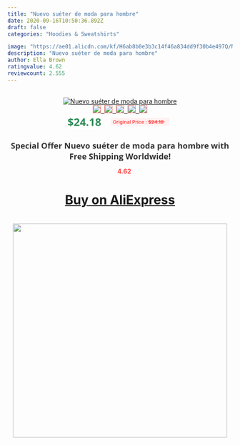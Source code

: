 ```yaml
---
title: "Nuevo suéter de moda para hombre"
date: 2020-09-16T10:50:36.892Z
draft: false
categories: "Hoodies & Sweatshirts"

image: "https://ae01.alicdn.com/kf/H6ab8b0e3b3c14f46a834dd9f30b4e497Q/Nuevo-suéter-de-moda-para-hombre.jpg"
description: "Nuevo suéter de moda para hombre"
author: Ella Brown
ratingvalue: 4.62
reviewcount: 2.555
---
```

<br>
<div style="text-align: center;">
<a href="https://s.click.aliexpress.com/e/_AkTbhT" target="_blank" rel="nofollow noopener noreferrer"><img alt="Nuevo suéter de moda para hombre" class="magnifier-image" src="https://ae01.alicdn.com/kf/H6ab8b0e3b3c14f46a834dd9f30b4e497Q/Nuevo-suéter-de-moda-para-hombre.jpg_640x640.jpg">
<br>
<img style="border:1px solid salmon" src="https://ae01.alicdn.com/kf/H6ab8b0e3b3c14f46a834dd9f30b4e497Q/Nuevo-suéter-de-moda-para-hombre.jpg_120x120.jpg">&nbsp;&nbsp;<img style="border:1px solid salmon" src="_120x120.jpg">&nbsp;&nbsp;<img style="border:1px solid salmon" src="_120x120.jpg">&nbsp;&nbsp;<img style="border:1px solid salmon" src="_120x120.jpg">&nbsp;&nbsp;<img style="border:1px solid salmon" src="_120x120.jpg"></a></div><br0>
<div style="text-align: center;"><span style="background-color: white; border: 0px; box-sizing: border-box; color: seagreen; display: inline-block; font-family: &quot;open sans&quot; , &quot;arial&quot; , &quot;helvetica&quot; , sans-serif , &quot;heiti&quot;; font-size: 24px; font-stretch: inherit; font-weight: 700; line-height: inherit; margin: 0px 10px 0px 0px; padding: 0px; vertical-align: middle;">$24.18 </span>
<span style="background: rgb(255 , 241 , 241); border-radius: 3px; border: 0px; box-sizing: border-box; color: #ff4747; display: inline-block; font-family: inherit; font-size: 12px; font-stretch: inherit; font-style: inherit; font-variant: inherit; font-weight: 600; line-height: inherit; margin: 0px; padding: 2px 5px; transform: scale(0.9); vertical-align: middle;">Original Price : <b style="text-decoration: line-through;">$24.18 </b> &nbsp;&nbsp;</span></div>
<h1 style="color: #333333; display: inline-block; font-family: &quot;open sans&quot; , &quot;arial&quot; , &quot;helvetica&quot; , sans-serif , &quot;heiti&quot;; font-size: 18px; font-stretch: inherit; font-weight: 700; text-align: center;">Special Offer Nuevo suéter de moda para hombre with Free Shipping Worldwide!</h1>
<div style="color: #ff4747; text-align: center;">
<img src="https://4.bp.blogspot.com/-M0ZcTcb-5uY/XleCXlxnR4I/AAAAAAAAAEc/OrjgMkXV1oMQFaCRZj5HQwOCBcu3w1FegCPcBGAYYCw/s1600/star.png" style="height: 15px;">&nbsp;<b>4.62</b></div>
<div class="button_cont" align="center"><a class="buynow_a" href="https://s.click.aliexpress.com/e/_AkTbhT" target="_blank" rel="nofollow noopener noreferrer"><H1>Buy on AliExpress</H1></a></div><br>
<div class="separator" style="clear: both; text-align: center;">
<img src="https://lh3.googleusercontent.com/-pTy5HemUv9M/XlePHvY0dAI/AAAAAAAAAE4/0nX5iRUoIWY8eMW9Dpxeirr157OZliDIgCLcBGAsYHQ/s1600/badge.gif" width="480">
</div>

